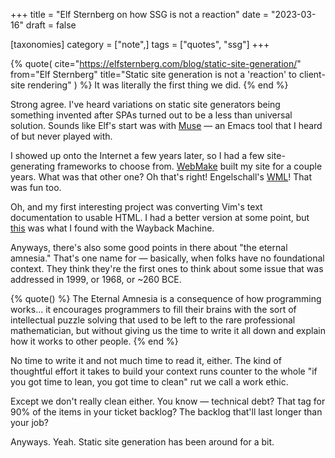 +++
title = "Elf Sternberg on how SSG is not a reaction"
date = "2023-03-16"
draft = false

[taxonomies]
category = ["note",]
tags = ["quotes", "ssg"]
+++

{% quote(
  cite="https://elfsternberg.com/blog/static-site-generation/"
  from="Elf Sternberg"
  title="Static site generation is not a 'reaction' to client-site rendering" 
) %}
It was literally the first thing we did.
{% end %}

Strong agree.
I've heard variations on static site generators being something invented after SPAs turned out to be a less than universal solution.
Sounds like Elf's start was with [Muse][emacs-muse] — an Emacs tool that I heard of but never played with.

[emacs-muse]: https://www.gnu.org/software/emacs-muse/index.html

I showed up onto the Internet a few years later, so I had a few site-generating frameworks to choose from.
[WebMake](http://webmake.taint.org) built my site for a couple years.
What was that other one?
Oh that's right!
Engelschall's [WML](https://thewml.github.io/about/)!
That was fun too.

Oh, and my first interesting project was converting Vim's text documentation to usable HTML.
I had a better version at some point, but [this][my-vim-docs] was what I found with the Wayback Machine.

[my-vim-docs]: https://web.archive.org/web/20020422015833/http://www.coolnamehere.com/vim/vimdoc/help.html

Anyways, there's also some good points in there about "the eternal amnesia."
That's one name for — basically, when folks have no foundational context.
They think they're the first ones to think about some issue that was addressed in 1999, or 1968, or ~260 BCE.

{% quote() %}
The Eternal Amnesia is a consequence of how programming works... it encourages programmers to fill their brains with the sort of intellectual puzzle solving that used to be left to the rare professional mathematician, but without giving us the time to write it all down and explain how it works to other people.
{% end %}

No time to write it and not much time to read it, either.
The kind of thoughtful effort it takes to build your context runs counter to the whole "if you got time to lean, you got time to clean" rut we call a work ethic.

Except we don't really clean either.
You know — technical debt?
That tag for 90% of the items in your ticket backlog?
The backlog that'll last longer than your job?

Anyways.
Yeah.
Static site generation has been around for a bit.
